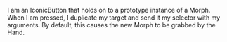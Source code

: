 I am an IconicButton that holds on to a prototype instance of a Morph.
When I am pressed, I duplicate my target and send it my selector with my arguments.
By default, this causes the new Morph to be grabbed by the Hand.